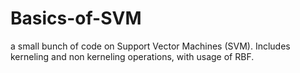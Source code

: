 # Basics-of-SVM
a small bunch of code on Support Vector Machines (SVM). Includes kerneling and non kerneling operations, with usage of RBF.
